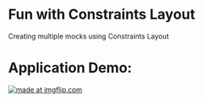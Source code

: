 # Fun with Constraints Layout
Creating multiple mocks using Constraints Layout

# Application Demo:

<a href="https://imgflip.com/gif/2a80ws"><img src="https://i.imgflip.com/2a80ws.gif" title="made at imgflip.com"/></a>
